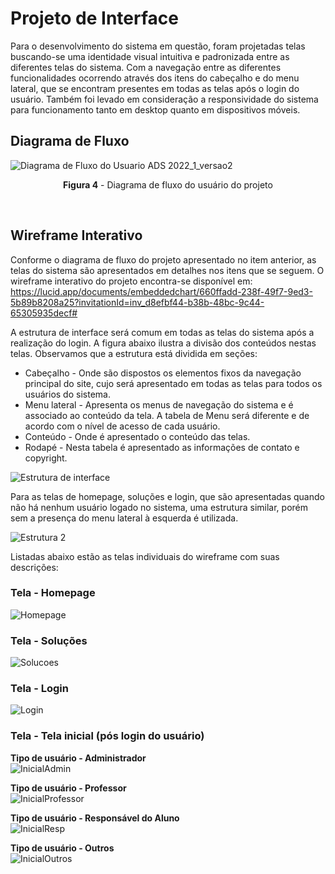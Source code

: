 
# Projeto de Interface

Para o desenvolvimento do sistema em questão, foram projetadas telas buscando-se uma identidade visual intuitiva e padronizada entre as diferentes telas do sistema. Com a navegação entre as diferentes funcionalidades ocorrendo através dos itens do cabeçalho e do menu lateral, que se encontram presentes em todas as telas após o login do usuário. Também foi levado em consideração a responsividade do sistema para funcionamento tanto em desktop quanto em dispositivos móveis.

## Diagrama de Fluxo

![Diagrama de Fluxo do Usuario ADS 2022_1_versao2](https://user-images.githubusercontent.com/74699119/161865551-187fd8c1-57fa-46f2-89b4-0887ca632947.png)
<p align="center"><b>Figura 4</b> - Diagrama de fluxo do usuário do projeto</p>
<br>

## Wireframe Interativo

Conforme o diagrama de fluxo do projeto apresentado no item anterior, as telas do sistema são apresentados em detalhes nos itens que se seguem. 
O wireframe interativo do projeto encontra-se disponível em: https://lucid.app/documents/embeddedchart/660ffadd-238f-49f7-9ed3-5b89b8208a25?invitationId=inv_d8efbf44-b38b-48bc-9c44-65305935decf# 

A estrutura de interface será comum em todas as telas do sistema após a realização do login. A figura abaixo ilustra a divisão dos conteúdos nestas telas. 
Observamos que a estrutura está dividida em seções:
* Cabeçalho - Onde são dispostos os elementos fixos da navegação principal do site, cujo será apresentado em todas as telas para todos os usuários do sistema.
* Menu lateral - Apresenta os menus de navegação do sistema e é associado ao conteúdo da tela. A tabela de Menu será diferente e de acordo com o nível de acesso de cada usuário. 
* Conteúdo - Onde é apresentado o conteúdo das telas.
* Rodapé - Nesta tabela é apresentado as informações de contato e copyright.

![Estrutura de interface](https://user-images.githubusercontent.com/89323922/162098121-d093dcc0-0448-4161-bc2f-da9640ca54fb.png)

Para as telas de homepage, soluções e login, que são apresentadas quando não há nenhum usuário logado no sistema, uma estrutura similar, porém sem a presença do menu lateral à esquerda é utilizada.

 ![Estrutura 2](https://user-images.githubusercontent.com/74699119/162331519-85b85f2d-dd58-46d1-893f-b1218c2c8e30.png)
 
 Listadas abaixo estão as telas individuais do wireframe com suas descrições:
 
 ### Tela - Homepage

![Homepage](https://user-images.githubusercontent.com/74699119/162331659-297726be-afcc-4135-a13f-177a1ffb45fa.png)

 ### Tela - Soluções
 
 ![Solucoes](https://user-images.githubusercontent.com/74699119/162331790-79497cab-b866-4dc1-95e7-bc947a04ed6f.png)
 
 ### Tela - Login
 
![Login](https://user-images.githubusercontent.com/74699119/162331923-77bc25bd-6244-42bc-ba68-2b0123583e09.png)

 ### Tela - Tela inicial (pós login do usuário)
 
<b>Tipo de usuário - Administrador</b><br>
 ![InicialAdmin](https://user-images.githubusercontent.com/74699119/162332939-cfbc70e6-2803-46b9-afe0-334ea8afcb76.png)

<b>Tipo de usuário - Professor</b><br>
 ![InicialProfessor](https://user-images.githubusercontent.com/74699119/162332931-935dd871-c045-4242-a640-d5c940eb541b.png)

<b>Tipo de usuário - Responsável do Aluno</b><br>
 ![InicialResp](https://user-images.githubusercontent.com/74699119/162332936-23a82cbb-5e89-47b8-b0c6-b1c4c717ef7e.png)

<b>Tipo de usuário - Outros</b><br>
![InicialOutros](https://user-images.githubusercontent.com/74699119/162332924-f8d07559-bbf5-4618-bfdf-025f19455b0e.png)


